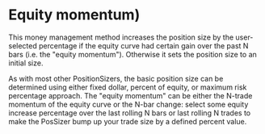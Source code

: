 # Equity momentum)

This money management method increases the position size by the user-selected percentage if the equity curve had certain gain over the past N bars (i.e. the "equity momentum"). Otherwise it sets the position size to an initial size.

As with most other PositionSizers, the basic position size can be determined using either fixed dollar, percent of equity, or maximum risk percentage approach. The "equity momentum" can be either the N-trade momentum of the equity curve or the N-bar change: select some equity increase percentage over the last rolling N bars or last rolling N trades to make the PosSizer bump up your trade size by a defined percent value.